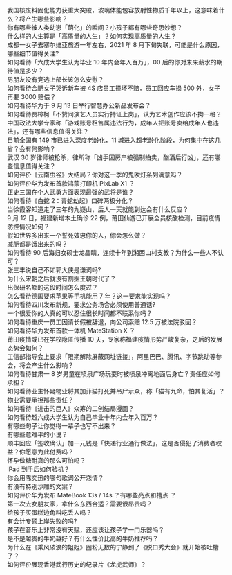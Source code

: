 我国核废料固化能力获重大突破，玻璃体能包容放射性物质千年以上，这意味着什么？将产生哪些影响？  
你有哪些被人类幼崽「萌化」的瞬间？小孩子都有哪些奇思妙想？  
什么样的人生算是「高质量的人生」？如何实现高质量的人生？  
成都一女子去塞尔维亚旅游一年左右，2021 年 8 月下旬失联，可能是什么原因，哪些细节值得关注?  
如何看待「六成大学生认为毕业 10 年内会年入百万」，00 后的你对未来薪水的期待值是多少？  
男朋友没有竞选上部长该怎么安慰？  
如何看待合肥女子哭诉新车被 4S 店员工撞坏不赔，员工回应车损 500 外，女子再要 3000 赔偿？  
如何看待华为于 9 月 13 日举行智慧办公新品发布会？  
如何看待贾樟柯「不赞同演艺人员实行持证上岗」，认为艺术创作应该不拘一格？  
中国政法大学专家称「游戏账号租售属违法行为，成年人把账号卖给成年人也违法」，还有哪些信息值得关注？  
目前全国有 149 市已进入深度老龄化，11 城进入超老龄化阶段，为何集中在这几省？会有何影响？  
武汉 30 岁律师被枪杀，律所称「凶手因房产被强制拍卖，酗酒后行凶」，还有哪些信息值得关注？  
如何评价《云南虫谷》大结局？你对这一季的鬼吹灯系列满意吗？  
如何评价华为发布首款鸿蒙打印机 PixLab X1 ？  
正史三国在个人武勇方面表现最强的武将是谁？  
如何看待《白蛇 2：青蛇劫起》口碑两极分化？  
当徐霞客知道走了三年的九嶷山，后人一天就能到达会有什么反应？  
9 月 12 日，福建新增本土确诊 22 例，莆田仙游已开展全员核酸检测，目前疫情防控情况如何？  
假如世界多出来一个誓死效忠你的人，你会怎么做？  
减肥都是饿出来的吗？  
如何看待 90 后海归女硕士龙晶睛，连续十年到湘西山村支教？为什么一些人不认可？  
张三丰说自己不如郭大侠是谦词吗?  
为什么宋朝之后就没有割据王朝时代了？  
出保研名额的这段时间怎么度过？  
怎么看待德国要求苹果等手机能用 7 年？这一要求能实现吗？  
如何看待四川发布新规，要求公务场合必须使用普通话?  
一个很爱你的人真的可以忍住很长时间都不联系你吗？  
如何看待重庆一员工因请长假被辞退，向公司索赔 12.5 万被法院驳回？  
如何看待华为发布首款一体机 MateStation X ？  
莆田疫情或已在学校隐匿传播 10 天，专家称福建疫情形势严峻复杂，之后的发展态势会如何？  
工信部指导会上要求「限期解除屏蔽网址链接」，阿里巴巴、腾讯、字节跳动等参会，将会产生什么影响？  
如何看待甘肃一 8 岁男童在喷泉广场玩耍时被喷泉冲离地面后身亡？责任应如何承担？  
如何看待业主怀疑物业将其加菲猫打死并吊尸示众，称「猫有九命，怕其复活」？物业需要承担那些责任？  
如何看待《进击的巨人》众筹的二创结局漫画？  
如何看待超六成大学生认为自己毕业十年内会年入百万？  
有哪些句子让你觉得一辈子也写不出来？  
有哪些意难平的小说？  
顺丰回应「签收确认」加一元钱是「快递行业通行做法」，这是否侵犯了消费者权益？你愿意为此付费吗？  
怀孕做糖耐真的那么可怕吗？  
iPad 到手后如何验机？  
你会用陈奕迅的哪句歌词公开恋情？  
有没有特别沙雕的文案？  
如何评价华为发布 MateBook 13s / 14s ？有哪些亮点和槽点 ？  
第一次去女朋友家，拿什么东西合适？需要很昂贵吗？  
给孩子买蛋糕边角料吃丢人吗？  
有会计专硕上岸失败的吗?  
孩子在音乐上非常没有天赋，还应该让孩子学一门乐器吗？  
是不是越贵的牛奶越好？有什么性价比高的牛奶推荐吗？  
为什么在《乘风破浪的姐姐》圈粉无数的宁静到了《脱口秀大会》就开始被吐槽了？  
如何评价展现香港武行历史的纪录片《龙虎武师》？  
